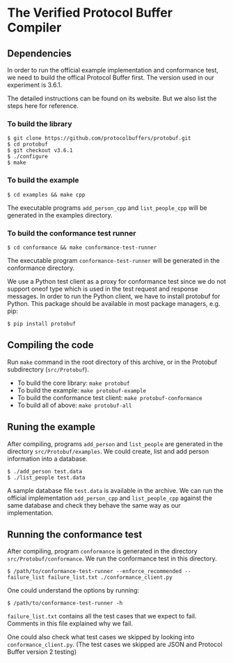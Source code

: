The Verified Protocol Buffer Compiler
=====================================

## Dependencies

In order to run the official example implementation and conformance test, we
need to build the offical Protocol Buffer first. The version used in our
experiment is 3.6.1.

The detailed instructions can be found on its website. But we also list the
steps here for reference.

### To build the library

```
$ git clone https://github.com/protocolbuffers/protobuf.git
$ cd protobuf
$ git checkout v3.6.1
$ ./configure
$ make
```

### To build the example

```
$ cd examples && make cpp
```

The executable programs `add_person_cpp` and `list_people_cpp` will be generated
in the examples directory.

### To build the conformance test runner

```
$ cd conformance && make conformance-test-runner
```

The executable program `conformance-test-runner` will be generated in the conformance directory.

We use a Python test client as a proxy for conformance test since we do not
support oneof type which is used in the test request and response messages. In
order to run the Python client, we have to install protobuf for Python. This
package should be available in most package managers, e.g. pip:

```
$ pip install protobuf
```

## Compiling the code

Run `make` command in the root directory of this archive, or in the Protobuf
subdirectory (`src/Protobuf`).
  * To build the core library: `make protobuf`
  * To build the example: `make protobuf-example`
  * To build the conformance test client: `make protobuf-conformance`
  * To build all of above: `make protobuf-all`

## Runing the example

After compiling, programs `add_person` and `list_people` are generated in the
directory `src/Protobuf/examples`. We could create, list and add person
information into a database.

```
$ ./add_person test.data
$ ./list_people test.data
```

A sample database file `test.data` is available in the archive. We can run the
official implementation `add_person_cpp` and `list_people_cpp` against the same
database and check they behave the same way as our implementation.

## Running the conformance test

After compiling, program `conformance` is generated in the directory
`src/Protobuf/conformance`. We run the conformance test in this directory.

```
$ /path/to/conformance-test-runner --enforce_recommended --failure_list failure_list.txt ./conformance_client.py
```

One could understand the options by running:
```
$ /path/to/conformance-test-runner -h
```

`failure_list.txt` contains all the test cases that we expect to fail. Comments
in this file explained why we fail.

One could also check what test cases we skipped by looking into
`conformance_client.py`. (The test cases we skipped are JSON and Protocol Buffer
version 2 testing)
